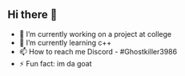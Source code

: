 ## Hi there 👋

- 🔭 I’m currently working on a project at college
- 🌱 I’m currently learning c++
- 📫 How to reach me Discord - #Ghostkiller3986
- ⚡ Fun fact: im da goat 

